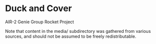 # Duck and Cover
AIR-2 Genie Group Rocket Project

Note that content in the media/ subdirectory was gathered from various 
sources, and should not be assumed to be freely redistributable.
